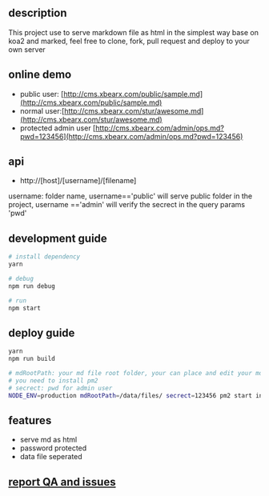## description
This project use to serve markdown file as html in the simplest way base on koa2 and marked, feel free to clone, fork, pull request and deploy to your own server

## online demo
- public user: [http://cms.xbearx.com/public/sample.md](http://cms.xbearx.com/public/sample.md)
- normal user:[http://cms.xbearx.com/stur/awesome.md](http://cms.xbearx.com/stur/awesome.md)
- protected admin user [http://cms.xbearx.com/admin/ops.md?pwd=123456](http://cms.xbearx.com/admin/ops.md?pwd=123456)

## api
- http://[host]/[username]/[filename]

username: folder name, username=='public' will serve public folder in the project, username =='admin' will verify the secrect in the query params 'pwd'

## development guide
```sh
# install dependency
yarn

# debug
npm run debug

# run
npm start
```

## deploy guide
```sh
yarn
npm run build

# mdRootPath: your md file root folder, your can place and edit your md file anywhere and spcificed the root path here
# you need to install pm2
# secrect: pwd for admin user
NODE_ENV=production mdRootPath=/data/files/ secrect=123456 pm2 start index.js --name="cms"
```

## features
- serve md as html
- password protected
- data file seperated

## [report QA and issues](https://github.com/cstur/ServeMarkdown/issues)